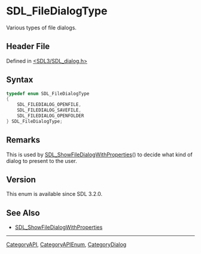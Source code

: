 # SDL_FileDialogType

Various types of file dialogs.

## Header File

Defined in [<SDL3/SDL_dialog.h>](https://github.com/libsdl-org/SDL/blob/main/include/SDL3/SDL_dialog.h)

## Syntax

```c
typedef enum SDL_FileDialogType
{
    SDL_FILEDIALOG_OPENFILE,
    SDL_FILEDIALOG_SAVEFILE,
    SDL_FILEDIALOG_OPENFOLDER
} SDL_FileDialogType;
```

## Remarks

This is used by
[SDL_ShowFileDialogWithProperties](SDL_ShowFileDialogWithProperties)() to
decide what kind of dialog to present to the user.

## Version

This enum is available since SDL 3.2.0.

## See Also

- [SDL_ShowFileDialogWithProperties](SDL_ShowFileDialogWithProperties)

----
[CategoryAPI](CategoryAPI), [CategoryAPIEnum](CategoryAPIEnum), [CategoryDialog](CategoryDialog)

